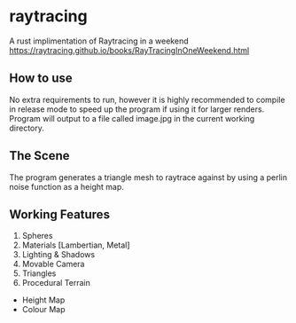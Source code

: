 # raytracing
A rust implimentation of Raytracing in a weekend
https://raytracing.github.io/books/RayTracingInOneWeekend.html

## How to use
No extra requirements to run, however it is highly recommended to compile in
release mode to speed up the program if using it for larger renders. Program
will output to a file called image.jpg in the current working directory. 

## The Scene
The program generates a triangle mesh to raytrace against by using a perlin
noise function as a height map.

## Working Features
1. Spheres
2. Materials [Lambertian, Metal]
3. Lighting & Shadows
4. Movable Camera
5. Triangles
6. Procedural Terrain
  * Height Map
  * Colour Map
